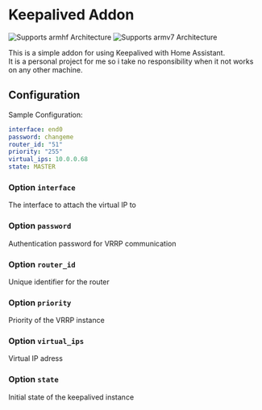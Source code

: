 # Keepalived Addon

![Supports armhf Architecture][armhf-shield]
![Supports armv7 Architecture][armv7-shield]

This is a simple addon for using Keepalived with Home Assistant.
<br>
It is a personal project for me so i take no responsibility when it not works on any other machine.

[armhf-shield]: https://img.shields.io/badge/armhf-yes-green.svg
[armv7-shield]: https://img.shields.io/badge/armv7-yes-green.svg

## Configuration

Sample Configuration:
```yaml
interface: end0
password: changeme
router_id: "51"
priority: "255"
virtual_ips: 10.0.0.68
state: MASTER
```

### Option `interface`
The interface to attach the virtual IP to

### Option `password`
Authentication password for VRRP communication

### Option `router_id`
Unique identifier for the router

### Option `priority`
Priority of the VRRP instance

### Option `virtual_ips`
Virtual IP adress

### Option `state`
Initial state of the keepalived instance